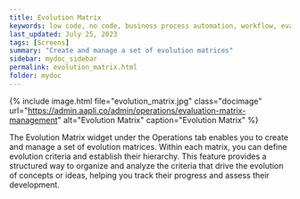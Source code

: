 ```yaml
---
title: Evolution Matrix
keywords: low code, no code, business process automation, workflow, evaluation matrixs
last_updated: July 25, 2023
tags: [Screens]
summary: "Create and manage a set of evolution matrices" 
sidebar: mydoc_sidebar
permalink: evolution_matrix.html
folder: mydoc
---
```

{% include image.html file="evolution_matrix.jpg" class="docimage" url="https://admin.aapli.co/admin/operations/evaluation-matrix-management" alt="Evolution Matrix" caption="Evolution Matrix" %}

The Evolution Matrix widget under the Operations tab enables you to create and manage a set of evolution matrices. Within each matrix, you can define evolution criteria and establish their hierarchy. This feature provides a structured way to organize and analyze the criteria that drive the evolution of concepts or ideas, helping you track their progress and assess their development.